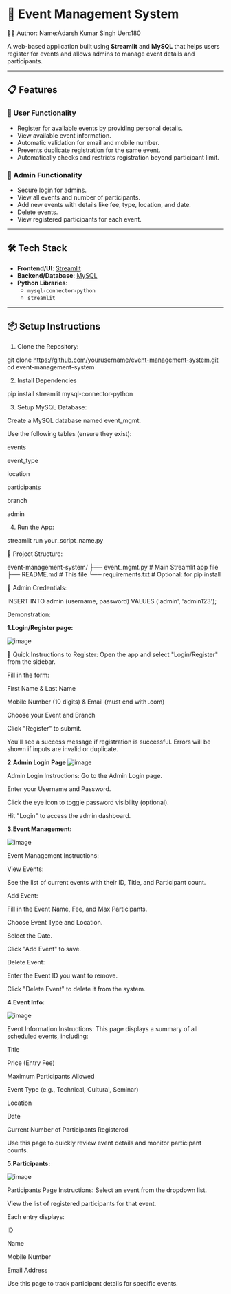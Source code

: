 # 🎉 Event Management System

🧑‍💻 Author:
Name:Adarsh Kumar Singh
Uen:180

A web-based application built using **Streamlit** and **MySQL** that helps users register for events and allows admins to manage event details and participants.

---

## 📋 Features

### 👤 User Functionality
- Register for available events by providing personal details.
- View available event information.
- Automatic validation for email and mobile number.
- Prevents duplicate registration for the same event.
- Automatically checks and restricts registration beyond participant limit.

### 🔐 Admin Functionality
- Secure login for admins.
- View all events and number of participants.
- Add new events with details like fee, type, location, and date.
- Delete events.
- View registered participants for each event.

---

## 🛠️ Tech Stack

- **Frontend/UI**: [Streamlit](https://streamlit.io/)
- **Backend/Database**: [MySQL](https://www.mysql.com/)
- **Python Libraries**: 
  - `mysql-connector-python`
  - `streamlit`

---

## 📦 Setup Instructions

 1. Clone the Repository:

git clone https://github.com/yourusername/event-management-system.git
cd event-management-system

2. Install Dependencies

pip install streamlit mysql-connector-python

3. Setup MySQL Database:

Create a MySQL database named event_mgmt.

Use the following tables (ensure they exist):

events

event_type

location

participants

branch

admin

4. Run the App:

streamlit run your_script_name.py

📁 Project Structure:

event-management-system/
├── event_mgmt.py           # Main Streamlit app file
├── README.md               # This file
└── requirements.txt        # Optional: for pip install

🔐 Admin Credentials:

INSERT INTO admin (username, password) VALUES ('admin', 'admin123');


Demonstration:

**1.Login/Register page:**

![image](https://github.com/user-attachments/assets/510f0a1f-f338-4aff-b71c-8c4ba633eaa9)

📝 Quick Instructions to Register:
Open the app and select "Login/Register" from the sidebar.

Fill in the form:

First Name & Last Name

Mobile Number (10 digits) & Email (must end with .com)

Choose your Event and Branch

Click "Register" to submit.

You'll see a success message if registration is successful. Errors will be shown if inputs are invalid or duplicate.


**2.Admin Login Page**
![image](https://github.com/user-attachments/assets/28330210-6265-409e-8572-4d5907a5f8af)

Admin Login Instructions:
Go to the Admin Login page.

Enter your Username and Password.

Click the eye icon to toggle password visibility (optional).

Hit "Login" to access the admin dashboard.

**3.Event Management:**

![image](https://github.com/user-attachments/assets/eac19c30-ff9c-4495-b5e9-915af6dc9b31)


Event Management Instructions:

View Events:

See the list of current events with their ID, Title, and Participant count.

Add Event:

Fill in the Event Name, Fee, and Max Participants.

Choose Event Type and Location.

Select the Date.

Click "Add Event" to save.

Delete Event:

Enter the Event ID you want to remove.

Click "Delete Event" to delete it from the system.


**4.Event Info:**

![image](https://github.com/user-attachments/assets/2810277b-d894-47d6-be33-9a03744d1b1a)

Event Information Instructions:
This page displays a summary of all scheduled events, including:

Title

Price (Entry Fee)

Maximum Participants Allowed

Event Type (e.g., Technical, Cultural, Seminar)

Location

Date

Current Number of Participants Registered

Use this page to quickly review event details and monitor participant counts.

**5.Participants:**

![image](https://github.com/user-attachments/assets/2605c7f5-4d00-425e-9735-762b5882e0af)


Participants Page Instructions:
Select an event from the dropdown list.

View the list of registered participants for that event.

Each entry displays:

ID

Name

Mobile Number

Email Address

Use this page to track participant details for specific events.


 
